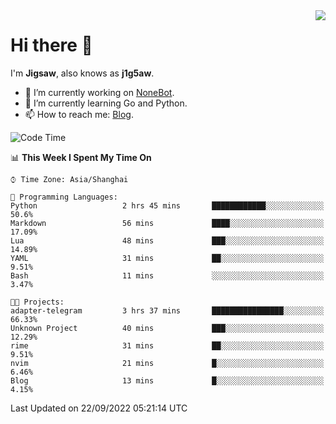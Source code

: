 <a href="#">
  <img align="right" src="https://github-readme-stats.vercel.app/api?username=j1g5awi&count_private=true&show_icons=true&title_color=80070B&text_color=B3B3B3&bg_color=212121&icon_color=80070B" />
</a>

# Hi there 👋

I'm **Jigsaw**, also knows as **j1g5aw**.

- 🔭 I’m currently working on [NoneBot](https://github.com/nonebot).
- 🌱 I’m currently learning Go and Python.
- 📫 How to reach me: [Blog](https://blog.maddestroyer.xyz/).

<!--START_SECTION:waka-->
![Code Time](http://img.shields.io/badge/Code%20Time-876%20hrs%2023%20mins-blue)

📊 **This Week I Spent My Time On** 

```text
⌚︎ Time Zone: Asia/Shanghai

💬 Programming Languages: 
Python                   2 hrs 45 mins       ████████████░░░░░░░░░░░░░   50.6% 
Markdown                 56 mins             ████░░░░░░░░░░░░░░░░░░░░░   17.09% 
Lua                      48 mins             ███░░░░░░░░░░░░░░░░░░░░░░   14.89% 
YAML                     31 mins             ██░░░░░░░░░░░░░░░░░░░░░░░   9.51% 
Bash                     11 mins             ░░░░░░░░░░░░░░░░░░░░░░░░░   3.47%

🐱‍💻 Projects: 
adapter-telegram         3 hrs 37 mins       ████████████████░░░░░░░░░   66.33% 
Unknown Project          40 mins             ███░░░░░░░░░░░░░░░░░░░░░░   12.29% 
rime                     31 mins             ██░░░░░░░░░░░░░░░░░░░░░░░   9.51% 
nvim                     21 mins             █░░░░░░░░░░░░░░░░░░░░░░░░   6.46% 
Blog                     13 mins             █░░░░░░░░░░░░░░░░░░░░░░░░   4.15%

```


 Last Updated on 22/09/2022 05:21:14 UTC
<!--END_SECTION:waka-->

